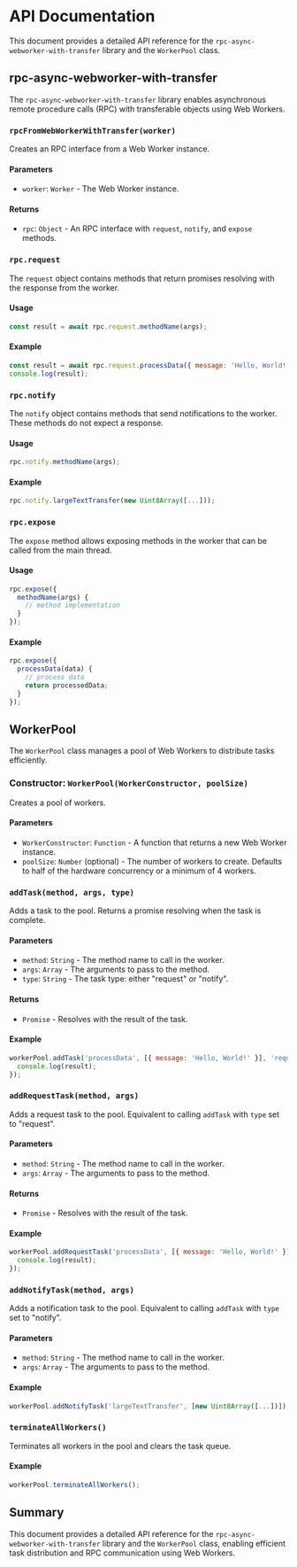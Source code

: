 # API Documentation

This document provides a detailed API reference for the `rpc-async-webworker-with-transfer` library and the `WorkerPool` class.

## rpc-async-webworker-with-transfer

The `rpc-async-webworker-with-transfer` library enables asynchronous remote procedure calls (RPC) with transferable objects using Web Workers.

### `rpcFromWebWorkerWithTransfer(worker)`

Creates an RPC interface from a Web Worker instance.

#### Parameters
- `worker`: `Worker` - The Web Worker instance.

#### Returns
- `rpc`: `Object` - An RPC interface with `request`, `notify`, and `expose` methods.

### `rpc.request`

The `request` object contains methods that return promises resolving with the response from the worker.

#### Usage

```javascript
const result = await rpc.request.methodName(args);
```

#### Example

```javascript
const result = await rpc.request.processData({ message: 'Hello, World!' });
console.log(result);
```

### `rpc.notify`

The `notify` object contains methods that send notifications to the worker. These methods do not expect a response.

#### Usage

```javascript
rpc.notify.methodName(args);
```

#### Example

```javascript
rpc.notify.largeTextTransfer(new Uint8Array([...]));
```

### `rpc.expose`

The `expose` method allows exposing methods in the worker that can be called from the main thread.

#### Usage

```javascript
rpc.expose({
  methodName(args) {
    // method implementation
  }
});
```

#### Example

```javascript
rpc.expose({
  processData(data) {
    // process data
    return processedData;
  }
});
```

## WorkerPool

The `WorkerPool` class manages a pool of Web Workers to distribute tasks efficiently.

### Constructor: `WorkerPool(WorkerConstructor, poolSize)`

Creates a pool of workers.

#### Parameters
- `WorkerConstructor`: `Function` - A function that returns a new Web Worker instance.
- `poolSize`: `Number` (optional) - The number of workers to create. Defaults to half of the hardware concurrency or a minimum of 4 workers.

### `addTask(method, args, type)`

Adds a task to the pool. Returns a promise resolving when the task is complete.

#### Parameters
- `method`: `String` - The method name to call in the worker.
- `args`: `Array` - The arguments to pass to the method.
- `type`: `String` - The task type: either "request" or "notify".

#### Returns
- `Promise` - Resolves with the result of the task.

#### Example

```javascript
workerPool.addTask('processData', [{ message: 'Hello, World!' }], 'request').then(result => {
  console.log(result);
});
```

### `addRequestTask(method, args)`

Adds a request task to the pool. Equivalent to calling `addTask` with `type` set to "request".

#### Parameters
- `method`: `String` - The method name to call in the worker.
- `args`: `Array` - The arguments to pass to the method.

#### Returns
- `Promise` - Resolves with the result of the task.

#### Example

```javascript
workerPool.addRequestTask('processData', [{ message: 'Hello, World!' }]).then(result => {
  console.log(result);
});
```

### `addNotifyTask(method, args)`

Adds a notification task to the pool. Equivalent to calling `addTask` with `type` set to "notify".

#### Parameters
- `method`: `String` - The method name to call in the worker.
- `args`: `Array` - The arguments to pass to the method.

#### Example

```javascript
workerPool.addNotifyTask('largeTextTransfer', [new Uint8Array([...])]);
```

### `terminateAllWorkers()`

Terminates all workers in the pool and clears the task queue.

#### Example

```javascript
workerPool.terminateAllWorkers();
```

## Summary

This document provides a detailed API reference for the `rpc-async-webworker-with-transfer` library and the `WorkerPool` class, enabling efficient task distribution and RPC communication using Web Workers.
